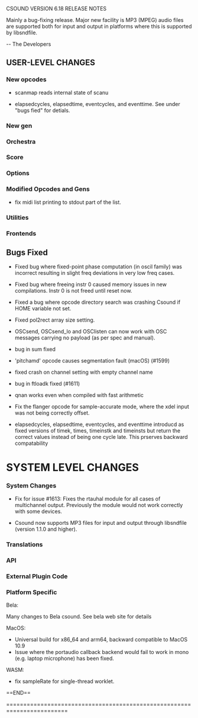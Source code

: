 CSOUND VERSION 6.18 RELEASE NOTES

Mainly a bug-fixing release.  Major new facility is MP3 (MPEG) audio
files are supported both for input and output in platforms where this is 
supported by libsndfile.

-- The Developers

## USER-LEVEL CHANGES

### New opcodes

- scanmap reads internal state of scanu

- elapsedcycles, elapsedtime, eventcycles, and eventtime. See under
  "bugs fied" for detials.

### New gen

### Orchestra

### Score

### Options

### Modified Opcodes and Gens

- fix midi list printing to stdout part of the list.

### Utilities


### Frontends


## Bugs Fixed

- Fixed bug where fixed-point phase computation (in oscil family) was
  incorrect resulting in slight freq deviations in very low freq cases.

- Fixed bug where freeing instr 0 caused memory issues in new
  compilations. Instr 0 is not freed until reset now.

- Fixed a bug where opcode directory search was crashing Csound if HOME
  variable not set.

- Fixed pol2rect array size setting.

- OSCsend, OSCsend_lo and OSClisten can now work with OSC messages
  carrying no payload (as per spec and manual).

- bug in sum fixed

- 'pitchamd' opcode causes segmentation fault (macOS) (#1599)

- fixed crash on channel setting with empty channel name

- bug in ftloadk fixed (#1611)

- qnan works even when compiled with fast arithmetic

- Fix the flanger opcode for sample-accurate mode, where the xdel input was
not being correctly offset.

- elapsedcycles, elapsedtime, eventcycles, and eventtime introducd as
  fixed versions of timek, times, timeinstk and timeinsts but return
  the correct values instead of being one cycle late.  This prserves
  backward compatability

# SYSTEM LEVEL CHANGES

### System Changes

-  Fix for issue #1613:
   Fixes the rtauhal module for all cases of multichannel output. Previously the
   module would not work correctly with some devices.

-  Csound now supports MP3 files for input and output through libsndfile (version 1.1.0 and higher).

### Translations

### API

### External Plugin Code

### Platform Specific

Bela:

Many changes to Bela csound.  See bela web site for details

MacOS:

- Universal build for x86_64 and arm64, backward compatible to MacOS 10.9
- Issue where the portaudio callback backend would fail to work in mono (e.g. laptop microphone) has been fixed.

WASM:

- fix sampleRate for single-thread worklet.


==END==

========================================================================


